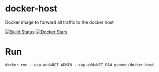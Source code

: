 # docker-host
Docker image to forward all traffic to the docker host

[![Build Status](https://travis-ci.org/qoomon/docker-host.svg?branch=master)](https://travis-ci.org/qoomon/docker-host)
[![Docker Stars](https://img.shields.io/docker/stars/qoomon/docker-host.svg)](https://hub.docker.com/r/qoomon/docker-host/)

# Run
```docker run --cap-add=NET_ADMIN --cap-add=NET_RAW qoomon/docker-host```
